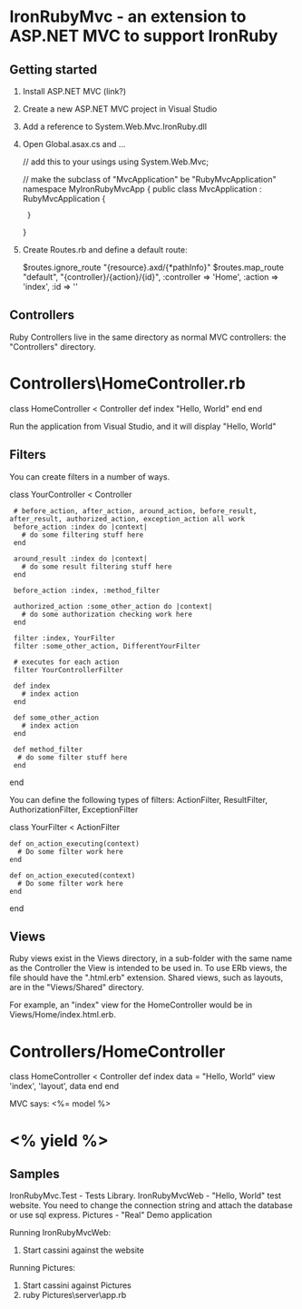 IronRubyMvc - an extension to ASP.NET MVC to support IronRuby
=============================================================

Getting started
---------------

1. Install ASP.NET MVC (link?)
2. Create a new ASP.NET MVC project in Visual Studio
3. Add a reference to System.Web.Mvc.IronRuby.dll
3. Open Global.asax.cs and ...

    // add this to your usings
    using System.Web.Mvc;
  
    // make the subclass of "MvcApplication" be "RubyMvcApplication"
    namespace MyIronRubyMvcApp {
        public class MvcApplication : RubyMvcApplication {
      
        }
    }

4. Create Routes.rb and define a default route:

    $routes.ignore_route "{resource}.axd/{*pathInfo}"
    $routes.map_route "default", "{controller}/{action}/{id}", :controller => 'Home', :action => 'index', :id => ''

Controllers
-----------

Ruby Controllers live in the same directory as normal MVC controllers: the "Controllers" directory.

  # Controllers\HomeController.rb
  class HomeController < Controller
    def index
      "Hello, World"
    end
  end

Run the application from Visual Studio, and it will display "Hello, World"

Filters
-------

You can create filters in a number of ways.

  class YourController < Controller

     # before_action, after_action, around_action, before_result, after_result, authorized_action, exception_action all work
     before_action :index do |context|
       # do some filtering stuff here
     end
     
     around_result :index do |context|
       # do some result filtering stuff here
     end
     
     before_action :index, :method_filter
        
     authorized_action :some_other_action do |context|
       # do some authorization checking work here
     end
     
     filter :index, YourFilter
     filter :some_other_action, DifferentYourFilter
     
     # executes for each action
     filter YourControllerFilter 
     
     def index
       # index action
     end
     
     def some_other_action
       # index action
     end
     
     def method_filter
      # do some filter stuff here
     end

  end

You can define the following types of filters:
ActionFilter, ResultFilter, AuthorizationFilter, ExceptionFilter

  class YourFilter < ActionFilter

    def on_action_executing(context)
      # Do some filter work here
    end
    
    def on_action_executed(context)
      # Do some filter work here
    end
  end

Views
-----

Ruby views exist in the Views directory, in a sub-folder with the same name as the Controller the View
is intended to be used in. To use ERb views, the file should have the ".html.erb" extension. Shared views, 
such as layouts, are in the "Views/Shared" directory. 

For example, an "index" view for the HomeController would be in
Views/Home/index.html.erb.

  # Controllers/HomeController
  class HomeController < Controller
    def index
      data = "Hello, World"
      view 'index', 'layout', data
    end
  end

  <!-- Views/Home/index.html.erb -->
  MVC says: <%= model %>

  <!-- Views/Shared/layout.html.erb -->
  <h1><% yield %></h1>

Samples
-------

IronRubyMvc.Test - Tests Library.
IronRubyMvcWeb - "Hello, World" test website. You need to change the connection string and attach the database or use sql express.
Pictures - "Real" Demo application

Running IronRubyMvcWeb:
1. Start cassini against the website

Running Pictures:
1. Start cassini against Pictures
2. ruby Pictures\server\app.rb
